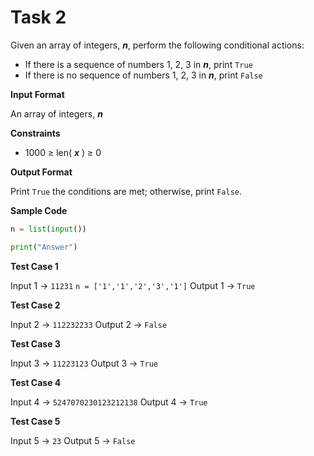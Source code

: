 # Task 2
Given an array of integers, __*n*__, perform the following conditional actions:

* If there is a sequence of numbers 1, 2, 3  in __*n*__, print `True`
* If there is no sequence of numbers 1, 2, 3  in __*n*__, print `False`

**Input Format**

An array of integers, __*n*__

**Constraints**

* 1000 ≥ len( __*x*__ ) ≥ 0

**Output Format**

Print `True` the conditions are met; otherwise, print `False`.

**Sample Code**

```python
n = list(input())

print("Answer")
```

**Test Case 1**

Input 1 → `11231`
`n = ['1','1','2','3','1']`
Output 1 → `True`

**Test Case 2**

Input 2 → `112232233`
Output 2 → `False`

**Test Case 3**

Input 3 → `11223123`
Output 3 → `True`

**Test Case 4**

Input 4 → `5247070230123212138`
Output 4 → `True`

**Test Case 5**

Input 5 → `23`
Output 5 → `False`
